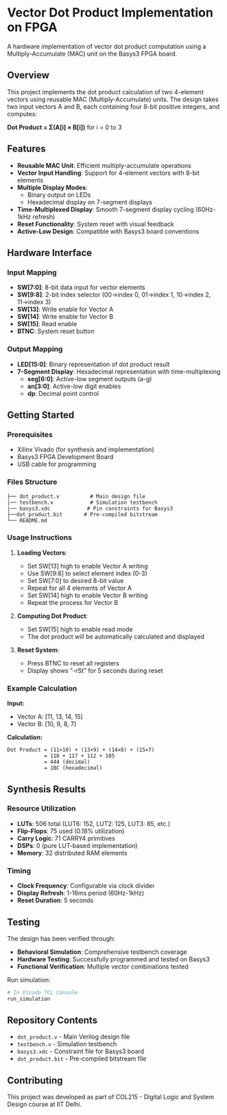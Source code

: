 # Vector Dot Product Implementation on FPGA

A hardware implementation of vector dot product computation using a Multiply-Accumulate (MAC) unit on the Basys3 FPGA board.

##  Overview

This project implements the dot product calculation of two 4-element vectors using reusable MAC (Multiply-Accumulate) units. The design takes two input vectors A and B, each containing four 8-bit positive integers, and computes:

**Dot Product = Σ(A[i] × B[i])** for i = 0 to 3

##  Features

- **Reusable MAC Unit**: Efficient multiply-accumulate operations
- **Vector Input Handling**: Support for 4-element vectors with 8-bit elements
- **Multiple Display Modes**: 
  - Binary output on LEDs
  - Hexadecimal display on 7-segment displays
- **Time-Multiplexed Display**: Smooth 7-segment display cycling (60Hz-1kHz refresh)
- **Reset Functionality**: System reset with visual feedback
- **Active-Low Design**: Compatible with Basys3 board conventions

##  Hardware Interface

### Input Mapping
- **SW[7:0]**: 8-bit data input for vector elements
- **SW[9:8]**: 2-bit index selector (00→index 0, 01→index 1, 10→index 2, 11→index 3)
- **SW[13]**: Write enable for Vector A
- **SW[14]**: Write enable for Vector B  
- **SW[15]**: Read enable
- **BTNC**: System reset button

### Output Mapping
- **LED[15:0]**: Binary representation of dot product result
- **7-Segment Display**: Hexadecimal representation with time-multiplexing
  - **seg[6:0]**: Active-low segment outputs (a-g)
  - **an[3:0]**: Active-low digit enables
  - **dp**: Decimal point control

##  Getting Started

### Prerequisites
- Xilinx Vivado (for synthesis and implementation)
- Basys3 FPGA Development Board
- USB cable for programming

### Files Structure
```
├── dot_product.v          # Main design file
|── testbench.v            # Simulation testbench
|── basys3.xdc            # Pin constraints for Basys3
├──dot_product.bit       # Pre-compiled bitstream
└── README.md
```

### Usage Instructions

1. **Loading Vectors**:
   - Set SW[13] high to enable Vector A writing
   - Use SW[9:8] to select element index (0-3)
   - Set SW[7:0] to desired 8-bit value
   - Repeat for all 4 elements of Vector A
   - Set SW[14] high to enable Vector B writing
   - Repeat the process for Vector B

2. **Computing Dot Product**:
   - Set SW[15] high to enable read mode
   - The dot product will be automatically calculated and displayed

3. **Reset System**:
   - Press BTNC to reset all registers
   - Display shows "-rSt" for 5 seconds during reset

### Example Calculation

**Input:**
- Vector A: [11, 13, 14, 15]
- Vector B: [10, 9, 8, 7]

**Calculation:**
```
Dot Product = (11×10) + (13×9) + (14×8) + (15×7)
            = 110 + 117 + 112 + 105
            = 444 (decimal)
            = 1BC (hexadecimal)
```

## Synthesis Results

### Resource Utilization
- **LUTs**: 506 total (LUT6: 152, LUT2: 125, LUT3: 85, etc.)
- **Flip-Flops**: 75 used (0.18% utilization)
- **Carry Logic**: 71 CARRY4 primitives
- **DSPs**: 0 (pure LUT-based implementation)
- **Memory**: 32 distributed RAM elements

### Timing
- **Clock Frequency**: Configurable via clock divider
- **Display Refresh**: 1-16ms period (60Hz-1kHz)
- **Reset Duration**: 5 seconds

##  Testing

The design has been verified through:
- **Behavioral Simulation**: Comprehensive testbench coverage
- **Hardware Testing**: Successfully programmed and tested on Basys3
- **Functional Verification**: Multiple vector combinations tested

Run simulation:
```bash
# In Vivado TCL Console
run_simulation
```

##  Repository Contents

- `dot_product.v` - Main Verilog design file
- `testbench.v` - Simulation testbench
- `basys3.xdc` - Constraint file for Basys3 board
- `dot_product.bit` - Pre-compiled bitstream file

##  Contributing

This project was developed as part of COL215 - Digital Logic and System Design course at IIT Delhi.


